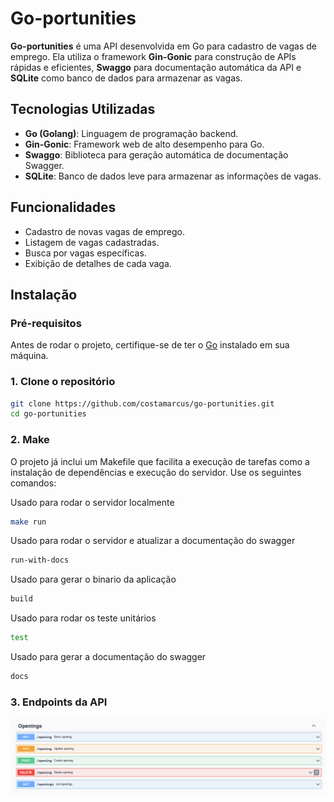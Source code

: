 # Go-portunities

**Go-portunities** é uma API desenvolvida em Go para cadastro de vagas de emprego. Ela utiliza o framework **Gin-Gonic** para construção de APIs rápidas e eficientes, **Swaggo** para documentação automática da API e **SQLite** como banco de dados para armazenar as vagas.

## Tecnologias Utilizadas

- **Go (Golang)**: Linguagem de programação backend.
- **Gin-Gonic**: Framework web de alto desempenho para Go.
- **Swaggo**: Biblioteca para geração automática de documentação Swagger.
- **SQLite**: Banco de dados leve para armazenar as informações de vagas.

## Funcionalidades

- Cadastro de novas vagas de emprego.
- Listagem de vagas cadastradas.
- Busca por vagas específicas.
- Exibição de detalhes de cada vaga.

## Instalação

### Pré-requisitos

Antes de rodar o projeto, certifique-se de ter o [Go](https://golang.org/dl/) instalado em sua máquina.

### 1. Clone o repositório

```bash
git clone https://github.com/costamarcus/go-portunities.git
cd go-portunities
```
### 2. Make
O projeto já inclui um Makefile que facilita a execução de tarefas como a instalação de dependências e execução do servidor. Use os seguintes comandos:

Usado para rodar o servidor localmente
```bash
make run
```
Usado para rodar o servidor e atualizar a documentação do swagger
```bash
run-with-docs
```
Usado para gerar o binario da aplicação
```bash
build
```
Usado para rodar os teste unitários
```bash
test
```
Usado para gerar a documentação do swagger
```bash
docs
```

### 3. Endpoints da API
![alt text](/assets/image.png)



